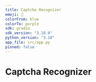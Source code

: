 ```yaml
---
title: Captcha Recognizer
emoji: 🤖
colorFrom: blue
colorTo: purple
sdk: gradio
sdk_version: "3.18.0"
python_version: "3.10"
app_file: src/app.py
pinned: false
---
```


# Captcha Recognizer
